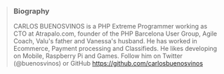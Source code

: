 > ### Biography
> CARLOS BUENOSVINOS is a PHP Extreme Programmer working as
   CTO at Atrapalo.com, founder of the PHP Barcelona User
   Group, Agile Coach, Valu's father and Vanessa's husband.
   He has worked in Ecommerce, Payment processing and Classifieds.
   He likes developing on Mobile, Raspberry Pi and Games.
   Follow him on Twitter (@buenosvinos) or GitHub <https://github.com/carlosbuenosvinos>
